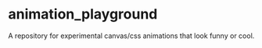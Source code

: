 # animation_playground
A repository for experimental canvas/css animations that look funny or cool.
